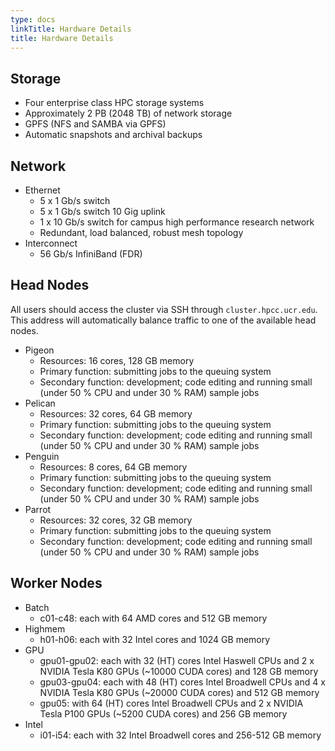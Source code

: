 ```yaml
---
type: docs
linkTitle: Hardware Details
title: Hardware Details
---
```


## Storage
* Four enterprise class HPC storage systems
* Approximately 2 PB (2048 TB) of network storage
* GPFS (NFS and SAMBA via GPFS)
* Automatic snapshots and archival backups

## Network
* Ethernet
    * 5 x 1 Gb/s switch
    * 5 x 1 Gb/s switch 10 Gig uplink
    * 1 x 10 Gb/s switch for campus high performance research network
    * Redundant, load balanced, robust mesh topology
* Interconnect
    * 56 Gb/s InfiniBand (FDR)

## Head Nodes
All users should access the cluster via SSH through `cluster.hpcc.ucr.edu`. This address will automatically balance traffic to one of the available head nodes.

* Pigeon
    * Resources: 16 cores, 128 GB memory
    * Primary function: submitting jobs to the queuing system
    * Secondary function: development; code editing and running small (under 50 % CPU and under 30 % RAM) sample jobs
* Pelican
    * Resources: 32 cores, 64 GB memory
    * Primary function: submitting jobs to the queuing system
    * Secondary function: development; code editing and running small (under 50 % CPU and under 30 % RAM) sample jobs
* Penguin
    * Resources: 8 cores, 64 GB memory
    * Primary function: submitting jobs to the queuing system
    * Secondary function: development; code editing and running small (under 50 % CPU and under 30 % RAM) sample jobs
* Parrot
    * Resources: 32 cores, 32 GB memory
    * Primary function: submitting jobs to the queuing system
    * Secondary function: development; code editing and running small (under 50 % CPU and under 30 % RAM) sample jobs

## Worker Nodes
* Batch
    * c01-c48: each with 64 AMD cores and 512 GB memory
* Highmem
    * h01-h06: each with 32 Intel cores and 1024 GB memory
* GPU
    * gpu01-gpu02: each with 32 (HT) cores Intel Haswell CPUs and 2 x NVIDIA Tesla K80 GPUs (~10000 CUDA cores) and 128 GB memory
    * gpu03-gpu04: each with 48 (HT) cores Intel Broadwell CPUs and 4 x NVIDIA Tesla K80 GPUs (~20000 CUDA cores) and 512 GB memory
    * gpu05: with 64 (HT) cores Intel Broadwell CPUs and 2 x NVIDIA Tesla P100 GPUs (~5200 CUDA cores) and 256 GB memory
* Intel
    * i01-i54: each with 32 Intel Broadwell cores and 256-512 GB memory

